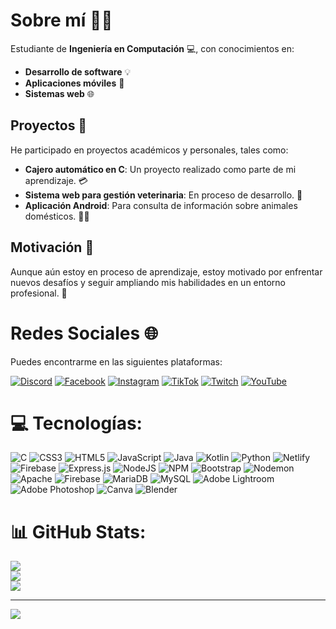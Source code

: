 # Sobre mí 🧑‍💻

Estudiante de **Ingeniería en Computación** 💻, con conocimientos en:

- **Desarrollo de software** 💡
- **Aplicaciones móviles** 📱
- **Sistemas web** 🌐

## Proyectos 🔨

He participado en proyectos académicos y personales, tales como:

- **Cajero automático en C**: Un proyecto realizado como parte de mi aprendizaje. 💳
- **Sistema web para gestión veterinaria**: En proceso de desarrollo. 🐾
- **Aplicación Android**: Para consulta de información sobre animales domésticos. 🐶🐱

## Motivación 🚀

Aunque aún estoy en proceso de aprendizaje, estoy motivado por enfrentar nuevos desafíos y seguir ampliando mis habilidades en un entorno profesional. 🎯

# Redes Sociales 🌐

Puedes encontrarme en las siguientes plataformas:

[![Discord](https://img.shields.io/badge/Discord-%237289DA.svg?logo=discord&logoColor=white)](https://discord.gg/hareigns) [![Facebook](https://img.shields.io/badge/Facebook-%231877F2.svg?logo=Facebook&logoColor=white)](https://www.facebook.com/hareigns.gutierrez?mibextid=ZbWKwL) [![Instagram](https://img.shields.io/badge/Instagram-%23E4405F.svg?logo=Instagram&logoColor=white)](https://instagram.com/Its_Hareigns) [![TikTok](https://img.shields.io/badge/TikTok-%23000000.svg?logo=TikTok&logoColor=white)](https://tiktok.com/@the_hareigns) [![Twitch](https://img.shields.io/badge/Twitch-%239146FF.svg?logo=Twitch&logoColor=white)](https://twitch.tv/ItsHareigns) [![YouTube](https://img.shields.io/badge/YouTube-%23FF0000.svg?logo=YouTube&logoColor=white)](https://youtube.com/@https://www.youtube.com/channel/UCObN3bAnw8Z4qxP2gvZ47vA) 
 

# 💻 Tecnologías:
![C](https://img.shields.io/badge/c-%2300599C.svg?style=flat-square&logo=c&logoColor=white) ![CSS3](https://img.shields.io/badge/css3-%231572B6.svg?style=flat-square&logo=css3&logoColor=white) ![HTML5](https://img.shields.io/badge/html5-%23E34F26.svg?style=flat-square&logo=html5&logoColor=white) ![JavaScript](https://img.shields.io/badge/javascript-%23323330.svg?style=flat-square&logo=javascript&logoColor=%23F7DF1E) ![Java](https://img.shields.io/badge/java-%23ED8B00.svg?style=flat-square&logo=openjdk&logoColor=white) ![Kotlin](https://img.shields.io/badge/kotlin-%237F52FF.svg?style=flat-square&logo=kotlin&logoColor=white) ![Python](https://img.shields.io/badge/python-3670A0?style=flat-square&logo=python&logoColor=ffdd54) ![Netlify](https://img.shields.io/badge/netlify-%23000000.svg?style=flat-square&logo=netlify&logoColor=#00C7B7) ![Firebase](https://img.shields.io/badge/firebase-%23039BE5.svg?style=flat-square&logo=firebase) ![Express.js](https://img.shields.io/badge/express.js-%23404d59.svg?style=flat-square&logo=express&logoColor=%2361DAFB) ![NodeJS](https://img.shields.io/badge/node.js-6DA55F?style=flat-square&logo=node.js&logoColor=white) ![NPM](https://img.shields.io/badge/NPM-%23CB3837.svg?style=flat-square&logo=npm&logoColor=white) ![Bootstrap](https://img.shields.io/badge/bootstrap-%238511FA.svg?style=flat-square&logo=bootstrap&logoColor=white) ![Nodemon](https://img.shields.io/badge/NODEMON-%23323330.svg?style=flat-square&logo=nodemon&logoColor=%BBDEAD) ![Apache](https://img.shields.io/badge/apache-%23D42029.svg?style=flat-square&logo=apache&logoColor=white) ![Firebase](https://img.shields.io/badge/Firebase-039BE5?style=flat-square&logo=Firebase&logoColor=white) ![MariaDB](https://img.shields.io/badge/MariaDB-003545?style=flat-square&logo=mariadb&logoColor=white) ![MySQL](https://img.shields.io/badge/mysql-%2300000f.svg?style=flat-square&logo=mysql&logoColor=white) ![Adobe Lightroom](https://img.shields.io/badge/Adobe%20Lightroom-31A8FF.svg?style=flat-square&logo=Adobe%20Lightroom&logoColor=white) ![Adobe Photoshop](https://img.shields.io/badge/adobe%20photoshop-%2331A8FF.svg?style=flat-square&logo=adobe%20photoshop&logoColor=white) ![Canva](https://img.shields.io/badge/Canva-%2300C4CC.svg?style=flat-square&logo=Canva&logoColor=white) ![Blender](https://img.shields.io/badge/blender-%23F5792A.svg?style=flat-square&logo=blender&logoColor=white)

# 📊 GitHub Stats:
![](https://github-readme-stats.vercel.app/api?username=Hareigns&theme=dark&hide_border=true&include_all_commits=false&count_private=false)<br/>
![](https://github-readme-streak-stats.herokuapp.com/?user=Hareigns&theme=dark&hide_border=true)<br/>
![](https://github-readme-stats.vercel.app/api/top-langs/?username=Hareigns&theme=dark&hide_border=true&include_all_commits=false&count_private=false&layout=compact)

---
[![](https://visitcount.itsvg.in/api?id=Hareigns&icon=9&color=12)](https://visitcount.itsvg.in)
